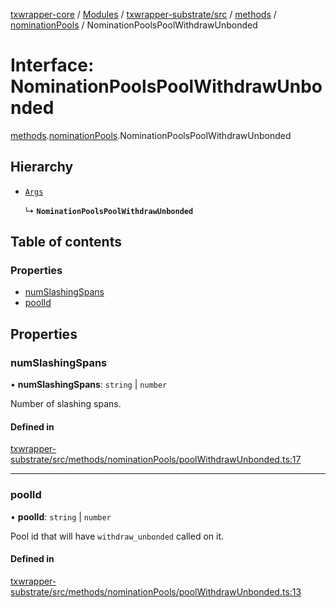 [txwrapper-core](../README.md) / [Modules](../modules.md) / [txwrapper-substrate/src](../modules/txwrapper_substrate_src.md) / [methods](../modules/txwrapper_substrate_src.methods.md) / [nominationPools](../modules/txwrapper_substrate_src.methods.nominationPools.md) / NominationPoolsPoolWithdrawUnbonded

# Interface: NominationPoolsPoolWithdrawUnbonded

[methods](../modules/txwrapper_substrate_src.methods.md).[nominationPools](../modules/txwrapper_substrate_src.methods.nominationPools.md).NominationPoolsPoolWithdrawUnbonded

## Hierarchy

- [`Args`](../modules/txwrapper_core_src.md#args)

  ↳ **`NominationPoolsPoolWithdrawUnbonded`**

## Table of contents

### Properties

- [numSlashingSpans](txwrapper_substrate_src.methods.nominationPools.NominationPoolsPoolWithdrawUnbonded.md#numslashingspans)
- [poolId](txwrapper_substrate_src.methods.nominationPools.NominationPoolsPoolWithdrawUnbonded.md#poolid)

## Properties

### numSlashingSpans

• **numSlashingSpans**: `string` \| `number`

Number of slashing spans.

#### Defined in

[txwrapper-substrate/src/methods/nominationPools/poolWithdrawUnbonded.ts:17](https://github.com/paritytech/txwrapper-core/blob/bb9e677/packages/txwrapper-substrate/src/methods/nominationPools/poolWithdrawUnbonded.ts#L17)

___

### poolId

• **poolId**: `string` \| `number`

Pool id that will have `withdraw_unbonded` called on it.

#### Defined in

[txwrapper-substrate/src/methods/nominationPools/poolWithdrawUnbonded.ts:13](https://github.com/paritytech/txwrapper-core/blob/bb9e677/packages/txwrapper-substrate/src/methods/nominationPools/poolWithdrawUnbonded.ts#L13)
